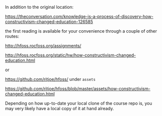 In addition to the original location:                                                                                        
                                                                                                                                                                                       
                                                                                                                                                                                       
https://theconversation.com/knowledge-is-a-process-of-discovery-how-constructivism-changed-education-126585                                                                            
                                                                                                                                                                                                                                                                                                                                                                              
the first reading is available for your convenience through a couple of other routes:                                                                                                  
                                                                                                                                                                                       
                                                                                                                                                                                       
http://hfoss.rocfoss.org/assignments/                                                                                                                                                                                                                                                                                                                                         

http://hfoss.rocfoss.org/static/hw/how-constructivism-changed-education.html                                                                                                           
                                                                                                                                                                                       
or

https://github.com/ritjoe/hfoss/ under `assets`

https://github.com/ritjoe/hfoss/blob/master/assets/how-constructivism-changed-education.html 
                                                                                                                                                                                                                                                                                                                                                                              
Depending on how up-to-date your local clone of the course repo is, you may very likely have a local copy of it at hand already. 